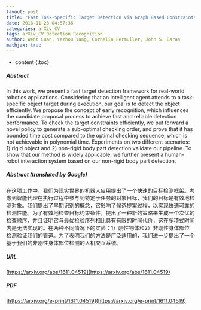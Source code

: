 ```yaml
---
layout: post
title: "Fast Task-Specific Target Detection via Graph Based Constraints Representation and Checking"
date: 2016-11-23 04:57:36
categories: arXiv_CV
tags: arXiv_CV Detection Recognition
author: Went Luan, Yezhou Yang, Cornelia Fermuller, John S. Baras
mathjax: true
---
```


* content
{:toc}

##### Abstract
In this work, we present a fast target detection framework for real-world robotics applications. Considering that an intelligent agent attends to a task-specific object target during execution, our goal is to detect the object efficiently. We propose the concept of early recognition, which influences the candidate proposal process to achieve fast and reliable detection performance. To check the target constraints efficiently, we put forward a novel policy to generate a sub-optimal checking order, and prove that it has bounded time cost compared to the optimal checking sequence, which is not achievable in polynomial time. Experiments on two different scenarios: 1) rigid object and 2) non-rigid body part detection validate our pipeline. To show that our method is widely applicable, we further present a human-robot interaction system based on our non-rigid body part detection.

##### Abstract (translated by Google)
在这项工作中，我们为现实世界的机器人应用提出了一个快速的目标检测框架。考虑到智能代理在执行过程中参与到特定于任务的对象目标，我们的目标是有效地检测对象。我们提出了早期识别的概念，它影响了候选提案过程，以实现快速可靠的检测性能。为了有效地检查目标约束条件，提出了一种新的策略来生成一个次优的检查顺序，并且证明它与最优检验序列相比具有有限的时间代价，这在多项式时间内是无法实现的。在两种不同情况下的实验：1）刚性物体和2）非刚性身体部位检测验证我们的管道。为了表明我们的方法是广泛适用的，我们进一步提出了一个基于我们的非刚性身体部位检测的人机交互系统。

##### URL
[https://arxiv.org/abs/1611.04519](https://arxiv.org/abs/1611.04519)

##### PDF
[https://arxiv.org/e-print/1611.04519](https://arxiv.org/e-print/1611.04519)

